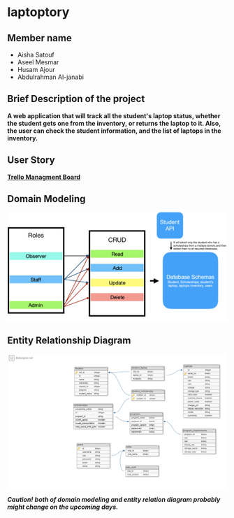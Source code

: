 # laptoptory

## Member name
- Aisha Satouf
- Aseel Mesmar
- Husam Ajour
- Abdulrahman Al-janabi

## Brief Description of the project
**A web application that will track all the student's laptop status, whether the student gets one from the inventory, or returns the laptop to it. Also, the user can check the student information, and the list of laptops in the inventory.**

## User Story
**[Trello Managment Board](https://trello.com/b/Oz51vJqM)**

## Domain Modeling
![first demo](./assets/brief-dm.png)

## Entity Relationship Diagram
![App Entity Diagram](./assets/entity-diagram.png)

***Caution!***
***both of domain modeling and entity relation diagram probably might change on the upcoming days.***